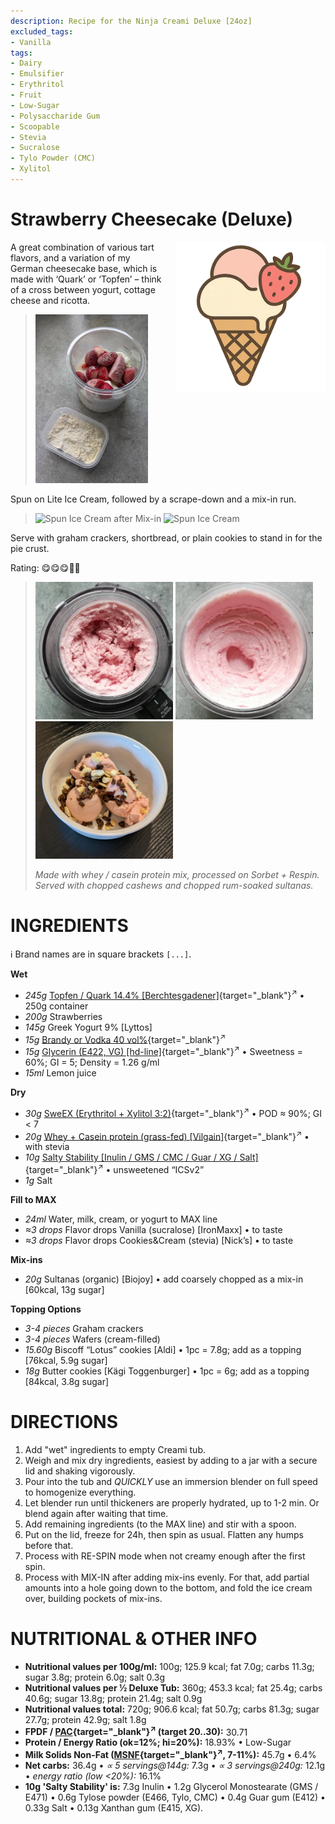 ```yaml
---
description: Recipe for the Ninja Creami Deluxe [24oz]
excluded_tags:
- Vanilla
tags:
- Dairy
- Emulsifier
- Erythritol
- Fruit
- Low-Sugar
- Polysaccharide Gum
- Scoopable
- Stevia
- Sucralose
- Tylo Powder (CMC)
- Xylitol
---
```

# Strawberry Cheesecake (Deluxe)
<img style="float: right; margin-left: 1.5em;" width=240 alt="Logo" src="https://raw.githubusercontent.com/jhermann/ice-creamery/refs/heads/main/assets/strawberry-ice-cream-logo.png" />

A great combination of various tart flavors,
and a variation of my German cheesecake base, which is made with ‘Quark’ or ‘Topfen’
– think of a cross between yogurt, cottage cheese and ricotta.

> <img width=180 alt="Pre-blend Ingredients" src="Strawberry-Cheesecake_2025-07-20.jpg" class="zoomable" />

Spun on Lite Ice Cream, followed by a scrape-down and a mix-in run.

> <img width=331 alt="Spun Ice Cream after Mix-in" src="Strawberry-Cheesecake_2024-12-29_1.jpg" class="zoomable" />
> <img width=331 alt="Spun Ice Cream" src="Strawberry-Cheesecake_2024-12-29_2.jpg" class="zoomable" />

Serve with graham crackers, shortbread, or plain cookies to stand in for the pie crust.

Rating: 😋😋😋🍓🍓

> <img width=220 alt="Sorbet run" src="Strawberry-Cheesecake_2025-07-22_sorbet.jpg" class="zoomable" />
> <img width=220 alt="After Respin" src="Strawberry-Cheesecake_2025-07-22_respin.jpg" class="zoomable" />
> <img width=220 alt="Served" src="Strawberry-Cheesecake_2025-07-22_served.jpg" class="zoomable" />
>
> *Made with whey / casein protein mix, processed on Sorbet + Respin. Served with chopped cashews and chopped rum-soaked sultanas.*

# INGREDIENTS

ℹ️ Brand names are in square brackets `[...]`.

**Wet**

  - _245g_ [Topfen / Quark 14.4% \[Berchtesgadener\]](/ice-creamery/info/ingredients/#quark-topfen){target="_blank"}<sup>↗</sup> • 250g container
  - _200g_ Strawberries
  - _145g_ Greek Yogurt 9% [Lyttos]
  - _15g_ [Brandy or Vodka 40 vol%](/ice-creamery/info/ingredients/#alcohol-ethanol){target="_blank"}<sup>↗</sup>
  - _15g_ [Glycerin (E422, VG) \[hd-line\]](/ice-creamery/info/ingredients/#vegetable-glycerin-glycerol-vg-e422){target="_blank"}<sup>↗</sup> • Sweetness = 60%; GI = 5; Density = 1.26 g/ml
  - _15ml_ Lemon juice

**Dry**

  - _30g_ [SweEX (Erythritol + Xylitol 3:2)](/ice-creamery/info/ingredients/#sweex-erythritol-xylitol-blend){target="_blank"}<sup>↗</sup> • POD ≈ 90%; GI < 7
  - _20g_ [Whey + Casein protein (grass-fed) \[Vilgain\]](/ice-creamery/info/ingredients/#whey-protein){target="_blank"}<sup>↗</sup> • with stevia
  - _10g_ [Salty Stability \[Inulin / GMS / CMC / Guar / XG / Salt\]](/ice-creamery/S/Salty%20Stability/){target="_blank"}<sup>↗</sup> • unsweetened “ICSv2”
  - _1g_ Salt

**Fill to MAX**

  - _24ml_ Water, milk, cream, or yogurt to MAX line
  - _≈3 drops_ Flavor drops Vanilla (sucralose) [IronMaxx] • to taste
  - _≈3 drops_ Flavor drops Cookies&Cream (stevia) [Nick’s] • to taste

**Mix-ins**

  - _20g_ Sultanas (organic) [Biojoy] • add coarsely chopped as a mix-in [60kcal, 13g sugar]

**Topping Options**

  - _3-4 pieces_ Graham crackers
  - _3-4 pieces_ Wafers (cream-filled)
  - _15.60g_ Biscoff “Lotus” cookies [Aldi] • 1pc = 7.8g; add as a topping [76kcal, 5.9g sugar]
  - _18g_ Butter cookies [Kägi Toggenburger] • 1pc = 6g; add as a topping [84kcal, 3.8g sugar]

# DIRECTIONS

 1. Add "wet" ingredients to empty Creami tub.
 1. Weigh and mix dry ingredients, easiest by adding to a jar with a secure lid and shaking vigorously.
 1. Pour into the tub and *QUICKLY* use an immersion blender on full speed to homogenize everything.
 1. Let blender run until thickeners are properly hydrated, up to 1-2 min. Or blend again after waiting that time.
 1. Add remaining ingredients (to the MAX line) and stir with a spoon.
 1. Put on the lid, freeze for 24h, then spin as usual. Flatten any humps before that.
 1. Process with RE-SPIN mode when not creamy enough after the first spin.
 1. Process with MIX-IN after adding mix-ins evenly. For that, add partial amounts into a hole going down to the bottom, and fold the ice cream over, building pockets of mix-ins.

# NUTRITIONAL & OTHER INFO
- **Nutritional values per 100g/ml:** 100g; 125.9 kcal; fat 7.0g; carbs 11.3g; sugar 3.8g; protein 6.0g; salt 0.3g
- **Nutritional values per ½ Deluxe Tub:** 360g; 453.3 kcal; fat 25.4g; carbs 40.6g; sugar 13.8g; protein 21.4g; salt 0.9g
- **Nutritional values total:** 720g; 906.6 kcal; fat 50.7g; carbs 81.3g; sugar 27.7g; protein 42.9g; salt 1.8g
- **FPDF / [PAC](/ice-creamery/info/glossary/#potere-anti-congelante-pac){target="_blank"}<sup>↗</sup> (target 20..30):** 30.71
- **Protein / Energy Ratio (ok=12%; hi=20%):** 18.93% • Low-Sugar
- **Milk Solids Non-Fat ([MSNF](/ice-creamery/info/glossary/#milk-solids-not-fat-msnf){target="_blank"}<sup>↗</sup>, 7-11%):** 45.7g • 6.4%
- **Net carbs:** 36.4g • *∝ 5 servings@144g:* 7.3g • *∝ 3 servings@240g:* 12.1g • *energy ratio (low <20%):* 16.1%
- **10g 'Salty Stability' is:** 7.3g Inulin • 1.2g Glycerol Monostearate (GMS / E471) • 0.6g Tylose powder (E466, Tylo, CMC) • 0.4g Guar gum (E412) • 0.33g Salt • 0.13g Xanthan gum (E415, XG).
